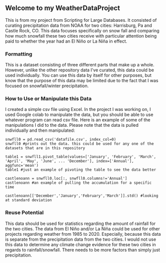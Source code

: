 ## Welcome to my WeatherDataProject
This is from my project from Scripting for Large Databases. It consisted of curating precipitation data from NOAA for two cities: Harrisburg, Pa and Castle Rock, CO. This data focuses specifically on snow fall and comparing how much snowfall these two cities receive with particular attention being paid to whether the year had an El Niño or La Niña in effect.
### Formatting
This is a dataset consisting of three different parts that make up a whole. However, unlike the other repository data I've curated, this data could be used individually. You can use this data by itself for other purposes, but know that the purpose of this data may be limited due to the fact that I was focused on snowfall/winter precipitation.
### How to Use or Manipulate this Data
I created a simple csv file using Excel. In the project I was working on, I used Google colab to manipulate the data, but you should be able to use whatever program can read csv file. Here is an example of some of the manipulations I did to the data. Please note that the data is pulled individually and then manipulated:
```import pandas as pd
snwfll0 = pd.read_csv('datafile.csv', index_col=0)
snwfll0 #prints out the data. this could be used for any one of the datasets that are in this repository

table1 = snwfll1.pivot_table(values=['January', 'February', 'March', 'April', 'May', 'June', ... 'December'], index=['Annual'], aggfunc='mean')
table1 #just an example of pivoting the table to see the data better

castlenoann = snwfll0.loc[:, snwfll0.columns!='Annual']
castlenoann #an example of pulling the accumulation for a specific time

castlenoann[['December','January','February','March']].std() #looking at standard deviation
```

### Reuse Potential
This data should be used for statistics regarding the amount of rainfall for the two cities. The data from El Niño and/or La Niña could be used for other projects regarding weather from 1985 to 2020. Especially, because this data is separate from the precipitation data from the two cities.
I would not use this data to determine any climate change evidence for these two cities in regards to rainfall/snowfall. There needs to be more factors than simply just precipitation.
